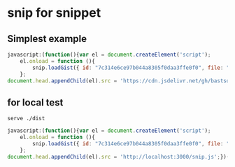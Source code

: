 # snip for snippet 


## Simplest example

```js
javascript:(function(){var el = document.createElement('script');
    el.onload = function (){
        snip.loadGist({ id: "7c314e6ce97b044a8305f0daa3ffe0f0", file: "snippets.js" });
    };
document.head.appendChild(el).src = 'https://cdn.jsdelivr.net/gh/bastsoft/snip@1.1.2/dist/snip.js';})();
```

## for local test

`serve ./dist`

```js
javascript:(function(){var el = document.createElement('script');
    el.onload = function (){
        snip.loadGist({ id: "7c314e6ce97b044a8305f0daa3ffe0f0", file: "snippets.js" });
    };
document.head.appendChild(el).src = 'http://localhost:3000/snip.js';})();
```

